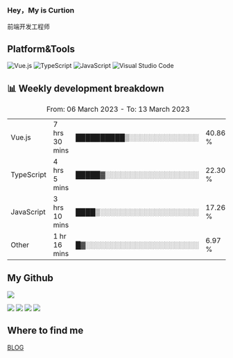### Hey，My is Curtion
前端开发工程师
## Platform&Tools

![Vue.js](https://img.shields.io/badge/-Vue.js-4FC08D?style=flat-square&logo=Vue.js&logoColor=white)
![TypeScript](https://img.shields.io/badge/-TypeScript-007ACC?style=flat-square&logo=typescript&logoColor=white)
![JavaScript](https://img.shields.io/badge/-JavaScript-F7DF1E?style=flat-square&logo=javascript&logoColor=black)
![Visual Studio Code](https://img.shields.io/badge/-VSCode-007ACC?style=flat-square&logo=Visual-Studio-Code&logoColor=white)

## 📊 Weekly development breakdown

<!--START_SECTION:waka-->

<table><caption>From: 06 March 2023 - To: 13 March 2023</caption><tr><td>Vue.js</td><td>7 hrs 30 mins</td><td>██████████▒░░░░░░░░░░░░░░</td><td>40.86 %</td></tr><tr><td>TypeScript</td><td>4 hrs 5 mins</td><td>█████▓░░░░░░░░░░░░░░░░░░░</td><td>22.30 %</td></tr><tr><td>JavaScript</td><td>3 hrs 10 mins</td><td>████▒░░░░░░░░░░░░░░░░░░░░</td><td>17.26 %</td></tr><tr><td>Other</td><td>1 hr 16 mins</td><td>█▓░░░░░░░░░░░░░░░░░░░░░░░</td><td>6.97 %</td></tr></table>

<!--END_SECTION:waka-->

## My Github

![](http://github-profile-summary-cards.vercel.app/api/cards/profile-details?username=curtion&theme=nord_bright)

![](http://github-profile-summary-cards.vercel.app/api/cards/stats?username=curtion&theme=nord_bright)
![](http://github-profile-summary-cards.vercel.app/api/cards/productive-time?username=curtion&theme=nord_bright&utcOffset=8)
![](http://github-profile-summary-cards.vercel.app/api/cards/repos-per-language?username=curtion&theme=nord_bright)
![](http://github-profile-summary-cards.vercel.app/api/cards/most-commit-language?username=curtion&theme=nord_bright)

## Where to find me

[BLOG](https://blog.3gxk.net)
